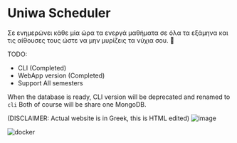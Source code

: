 # Uniwa Scheduler 

Σε ενημερώνει κάθε μία ώρα τα ενεργά μαθήματα σε όλα τα εξάμηνα και τις αίθουσες τους ώστε να μην μυρίζεις τα νύχια σου. 🙂

TODO:
* CLI (Completed)
* WebApp version (Completed)
* Support All semesters


When the database is ready, CLI version will be deprecated and renamed to `cli`
Both of course will be share one MongoDB.

(DISCLAIMER: Actual website is in Greek, this is HTML edited)
![image](https://user-images.githubusercontent.com/30930688/163730102-f6919906-e34c-41f0-b2ce-a6e071dfe30b.png)

![docker](https://i.morioh.com/4ced3d48df.png)
